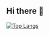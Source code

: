 ## Hi there 👋

[![Top Langs](https://github-readme-stats.vercel.app/api/top-langs/?username=JohnZ03&theme=tokyonight)](https://github.com/anuraghazra/github-readme-stats)

<!--
**JohnZ03/JohnZ03** is a ✨ _special_ ✨ repository because its `README.md` (this file) appears on your GitHub profile.

Here are some ideas to get you started:

- 🔭 I’m currently working on ...
- 🌱 I’m currently learning ...
- 👯 I’m looking to collaborate on ...
- 🤔 I’m looking for help with ...
- 💬 Ask me about ...
- 📫 How to reach me: ...
- 😄 Pronouns: ...
- ⚡ Fun fact: ...
-->
